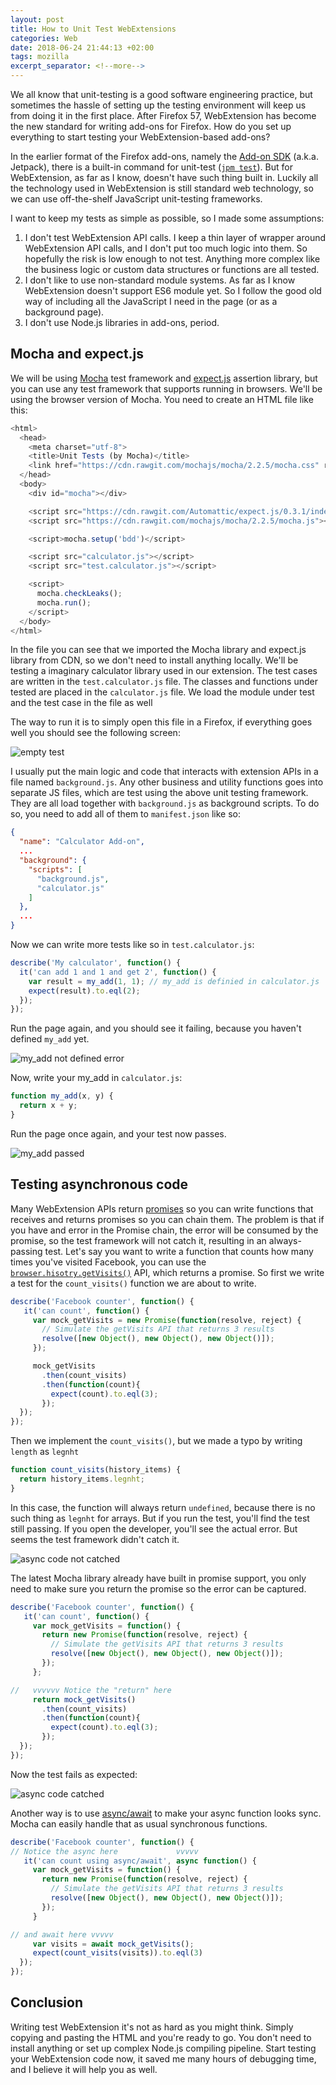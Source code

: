 ```yaml
---
layout: post
title: How to Unit Test WebExtensions
categories: Web
date: 2018-06-24 21:44:13 +02:00
tags: mozilla
excerpt_separator: <!--more-->
---
```


We all know that unit-testing is a good software engineering practice, but sometimes the hassle of setting up the testing environment will keep us from doing it in the first place. After Firefox 57, WebExtension has become the new standard for writing add-ons for Firefox. How do you set up everything to start testing your WebExtension-based add-ons? 
 
<!--more-->
In the earlier format of the Firefox add-ons, namely the [Add-on SDK][addon_api] (a.k.a. Jetpack), there is a built-in command for unit-test ([`jpm test`][jpm]). But for WebExtension, as far as I know, doesn't have such thing built in. Luckily all the technology used in WebExtension is still standard web technology, so we can use off-the-shelf JavaScript unit-testing frameworks.

I want to keep my tests as simple as possible, so I made some assumptions:
1. I don't test WebExtension API calls. I keep a thin layer of wrapper around WebExtension API calls, and I don't put too much logic into them. So hopefully the risk is low enough to not test. Anything more complex like the business logic or custom data structures or functions are all tested.
2. I don't like to use non-standard module systems. As far as I know WebExtension doesn't support ES6 module yet. So I follow the good old way of including all the JavaScript I need in the page (or as a background page).
3. I don't use Node.js libraries in add-ons, period.

## Mocha and expect.js 
We will be using [Mocha][mocha] test framework and [expect.js][expectjs] assertion library, but you can use any test framework that supports running in browsers.
We'll be using the browser version of Mocha. You need to create an HTML file like this:

```javascript
<html>
  <head>
    <meta charset="utf-8">
    <title>Unit Tests (by Mocha)</title>
    <link href="https://cdn.rawgit.com/mochajs/mocha/2.2.5/mocha.css" rel="stylesheet" />
  </head>
  <body>
    <div id="mocha"></div>

    <script src="https://cdn.rawgit.com/Automattic/expect.js/0.3.1/index.js"></script>
    <script src="https://cdn.rawgit.com/mochajs/mocha/2.2.5/mocha.js"></script>

    <script>mocha.setup('bdd')</script>

    <script src="calculator.js"></script>
    <script src="test.calculator.js"></script>

    <script>
      mocha.checkLeaks();
      mocha.run();
    </script>
  </body>
</html>

```

In the file you can see that we imported the Mocha library and expect.js library from CDN, so we don't need to install anything locally. We'll be testing a imaginary calculator library used in our extension. The test cases are written in the `test.calculator.js` file. The classes and functions under tested are placed in the `calculator.js` file. We load the module under test and the test case in the file as well

The way to run it is to simply open this file in a Firefox, if everything goes well you should see the following screen:

![empty test]({{sit_url}}/blog_assets/unittest_webext/empty_test.png)
 
I usually put the main logic and code that interacts with extension APIs in a file named `background.js`. Any other business and utility functions goes into separate JS files, which are test using the above unit testing framework. They are all load together with `background.js` as background scripts. To do so, you need to add all of them to `manifest.json` like so:

```json
{
  "name": "Calculator Add-on",
  ...
  "background": {
    "scripts": [
      "background.js",
      "calculator.js"
    ]
  },
  ...
}
```

Now we can write more tests like so in `test.calculator.js`: 

```javascript
describe('My calculator', function() {
  it('can add 1 and 1 and get 2', function() {
    var result = my_add(1, 1); // my_add is definied in calculator.js
    expect(result).to.eql(2);
  });
});
```

Run the page again, and you should see it failing, because you haven't defined `my_add` yet. 

![my_add not defined error]({{sit_url}}/blog_assets/unittest_webext/my_add_not_defined.png)

Now, write your my_add in `calculator.js`:

```javascript
function my_add(x, y) {
  return x + y;
}
```

Run the page once again, and your test now passes.

![my_add passed]({{sit_url}}/blog_assets/unittest_webext/my_add_pass.png)

## Testing asynchronous code
Many WebExtension APIs return [promises][promise] so you can write functions that receives and returns promises so you can chain them. The problem is that if you have and error in the Promise chain, the error will be consumed by the promise, so the test framework will not catch it, resulting in an always-passing test. Let's say you want to write a function that counts how many times you've visited Facebook, you can use the [`browser.hisotry.getVisits()`][getvisits] API, which returns a promise. So first we write a test for the `count_visits()` function we are about to write.

```javascript
describe('Facebook counter', function() {
   it('can count', function() {
     var mock_getVisits = new Promise(function(resolve, reject) {
       // Simulate the getVisits API that returns 3 results
       resolve([new Object(), new Object(), new Object()]);
     });

     mock_getVisits
       .then(count_visits)
       .then(function(count){
         expect(count).to.eql(3);
       });
  });
});
```

Then we implement the `count_visits()`, but we made a typo by writing `length` as `legnht`

```javascript
function count_visits(history_items) {
  return history_items.legnht;
}
```

In this case, the function will always return `undefined`, because there is no such thing as `legnht` for arrays. But if you run the test, you'll find the test still passing. If you open the developer, you'll see the actual error. But seems the test framework didn't catch it.

![async code not catched]({{sit_url}}/blog_assets/unittest_webext/not_catched.png)

The latest Mocha library already have built in promise support, you only need to make sure you return the promise so the error can be captured. 

```javascript
describe('Facebook counter', function() {
   it('can count', function() {
     var mock_getVisits = function() {
       return new Promise(function(resolve, reject) {
         // Simulate the getVisits API that returns 3 results
         resolve([new Object(), new Object(), new Object()]);
       });
     };

//   vvvvvv Notice the "return" here
     return mock_getVisits()
       .then(count_visits)
       .then(function(count){
         expect(count).to.eql(3);
       });
  });
});
```

Now the test fails as expected:

![async code catched]({{sit_url}}/blog_assets/unittest_webext/catched.png)

Another way is to use [async/await][async_await] to make your async function looks sync. Mocha can easily handle that as usual synchronous functions.

```javascript
describe('Facebook counter', function() {
// Notice the async here             vvvvv
   it('can count using async/await', async function() {
     var mock_getVisits = function() {
       return new Promise(function(resolve, reject) {
         // Simulate the getVisits API that returns 3 results
         resolve([new Object(), new Object(), new Object()]);
       });
     }

// and await here vvvvv
     var visits = await mock_getVisits();
     expect(count_visits(visits)).to.eql(3)
  });
});
```


## Conclusion 
Writing test WebExtension it's not as hard as you might think. Simply copying and pasting the HTML and you're ready to go. You don't need to install anything or set up complex Node.js compiling pipeline. Start testing your WebExtension code now, it saved me many hours of debugging time, and I believe it will help you as well. 

[addon_api]: https://developer.mozilla.org/en-US/docs/Archive/Add-ons/Add-on_SDK
[async_await]: https://developer.mozilla.org/en-US/docs/Web/JavaScript/Reference/Statements/async_function
[expectjs]: https://github.com/Automattic/expect.js
[getvisits]: https://developer.mozilla.org/en-US/Add-ons/WebExtensions/API/history/getVisits
[jpm]: https://developer.mozilla.org/en-US/docs/Archive/Add-ons/Add-on_SDK/Tools/jpm#jpm_test
[mocha]: https://mochajs.org/#running-mocha-in-the-browser 
[promise]: https://developer.mozilla.org/en-US/docs/Web/JavaScript/Reference/Global_Objects/Promise

